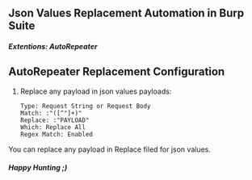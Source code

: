 ## Json Values Replacement Automation in Burp Suite
#### <em>Extentions: AutoRepeater</em>


## AutoRepeater Replacement Configuration 
1) Replace any payload in json values payloads:

    ```
    Type: Request String or Request Body
    Match: :"([^"]+)"
    Replace: :"PAYLOAD"
    Which: Replace All
    Regex Match: Enabled
    ```
You can replace any payload in Replace filed for json values.

<h4><em>Happy Hunting ;) </em><h4>
